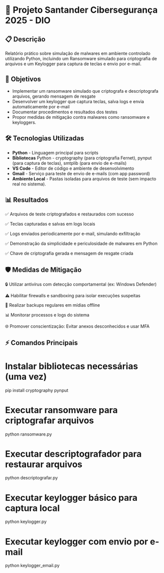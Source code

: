 # 🔐 Projeto Santander Cibersegurança 2025 - DIO

## 📋 Descrição

Relatório prático sobre simulação de malwares em ambiente controlado utilizando Python, incluindo um Ransomware simulado para criptografia de arquivos e um Keylogger para captura de teclas e envio por e-mail.

## 🎯 Objetivos

- Implementar um ransomware simulado que criptografa e descriptografa arquivos, gerando mensagem de resgate
- Desenvolver um keylogger que captura teclas, salva logs e envia automaticamente por e-mail
- Documentar procedimentos e resultados dos testes
- Propor medidas de mitigação contra malwares como ransomware e keyloggers.

## 🛠️ Tecnologias Utilizadas

- **Python** - Linguagem principal para scripts
- **Bibliotecas** Python - cryptography (para criptografia Fernet), pynput (para captura de teclas), smtplib (para envio de e-mails)
- **VS Code** - Editor de código e ambiente de desenvolvimento
- **Gmail** - Serviço para teste de envio de e-mails (com app password)
- **Ambiente Local** - Pastas isoladas para arquivos de teste (sem impacto real no sistema).

## 📊 Resultados

✅ Arquivos de teste criptografados e restaurados com sucesso

✅ Teclas capturadas e salvas em logs locais

✅ Logs enviados periodicamente por e-mail, simulando exfiltração

✅ Demonstração da simplicidade e periculosidade de malwares em Python

✅ Chave de criptografia gerada e mensagem de resgate criada

## 🛡️ Medidas de Mitigação

🔒 Utilizar antivírus com detecção comportamental (ex: Windows Defender)

⚠️ Habilitar firewalls e sandboxing para isolar execuções suspeitas

🔐 Realizar backups regulares em mídias offline

📊 Monitorar processos e logs do sistema

🌐 Promover conscientização: Evitar anexos desconhecidos e usar MFA

## ⚡ Comandos Principais

# Instalar bibliotecas necessárias (uma vez)
pip install cryptography pynput

# Executar ransomware para criptografar arquivos
python ransomware.py

# Executar descriptografador para restaurar arquivos
python descriptografar.py

# Executar keylogger básico para captura local
python keylogger.py

# Executar keylogger com envio por e-mail
python keylogger_email.py
